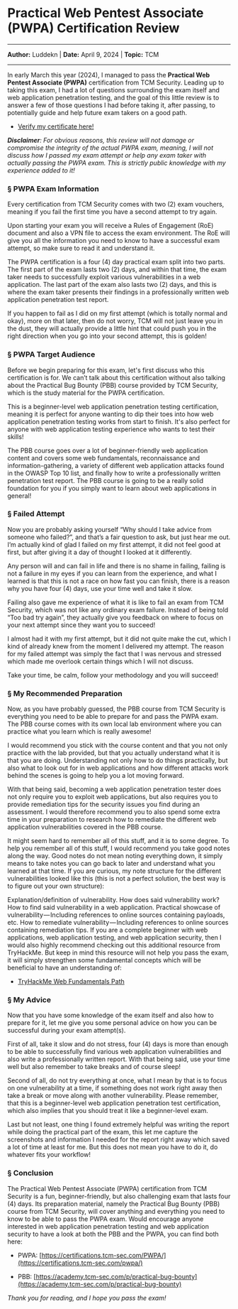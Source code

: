 # Practical Web Pentest Associate (PWPA) Certification Review

---

**Author:** Luddekn | **Date:** April 9, 2024 | **Topic:** TCM

---

In early March this year (2024), I managed to pass the **Practical Web Pentest Associate (PWPA)** certification from TCM Security. Leading up to taking this exam, I had a lot of questions surrounding the exam itself and web application penetration testing, and the goal of this little review is to answer a few of those questions I had before taking it, after passing, to potentially guide and help future exam takers on a good path.

- [Verify my certificate here!](https://certified.tcm-sec.com/874f40b1-a392-43ec-a0c4-fdbdafd37602)

_**Disclaimer**: For obvious reasons, this review will not damage or compromise the integrity of the actual PWPA exam, meaning, I will not discuss how I passed my exam attempt or help any exam taker with actually passing the PWPA exam. This is strictly public knowledge with my experience added to it!_

### § PWPA Exam Information

Every certification from TCM Security comes with two (2) exam vouchers, meaning if you fail the first time you have a second attempt to try again.

Upon starting your exam you will receive a Rules of Engagement (RoE) document and also a VPN file to access the exam environment. The RoE will give you all the information you need to know to have a successful exam attempt, so make sure to read it and understand it.

The PWPA certification is a four (4) day practical exam split into two parts. The first part of the exam lasts two (2) days, and within that time, the exam taker needs to successfully exploit various vulnerabilities in a web application. The last part of the exam also lasts two (2) days, and this is where the exam taker presents their findings in a professionally written web application penetration test report.

If you happen to fail as I did on my first attempt (which is totally normal and okay), more on that later, then do not worry, TCM will not just leave you in the dust, they will actually provide a little hint that could push you in the right direction when you go into your second attempt, this is golden!

### § PWPA Target Audience

Before we begin preparing for this exam, let's first discuss who this certification is for. We can’t talk about this certification without also talking about the Practical Bug Bounty (PBB) course provided by TCM Security, which is the study material for the PWPA certification.

This is a beginner-level web application penetration testing certification, meaning it is perfect for anyone wanting to dip their toes into how web application penetration testing works from start to finish. It's also perfect for anyone with web application testing experience who wants to test their skills!

The PBB course goes over a lot of beginner-friendly web application content and covers some web fundamentals, reconnaissance and information-gathering, a variety of different web application attacks found in the OWASP Top 10 list, and finally how to write a professionally written penetration test report. The PBB course is going to be a really solid foundation for you if you simply want to learn about web applications in general!

### § Failed Attempt

Now you are probably asking yourself “Why should I take advice from someone who failed?”, and that’s a fair question to ask, but just hear me out. I’m actually kind of glad I failed on my first attempt, it did not feel good at first, but after giving it a day of thought I looked at it differently.

Any person will and can fail in life and there is no shame in failing, failing is not a failure in my eyes if you can learn from the experience, and what I learned is that this is not a race on how fast you can finish, there is a reason why you have four (4) days, use your time well and take it slow.

Failing also gave me experience of what it is like to fail an exam from TCM Security, which was not like any ordinary exam failure. Instead of being told “Too bad try again”, they actually give you feedback on where to focus on your next attempt since they want you to succeed!

I almost had it with my first attempt, but it did not quite make the cut, which I kind of already knew from the moment I delivered my attempt. The reason for my failed attempt was simply the fact that I was nervous and stressed which made me overlook certain things which I will not discuss.

Take your time, be calm, follow your methodology and you will succeed!

### § My Recommended Preparation

Now, as you have probably guessed, the PBB course from TCM Security is everything you need to be able to prepare for and pass the PWPA exam. The PBB course comes with its own local lab environment where you can practice what you learn which is really awesome!

I would recommend you stick with the course content and that you not only practice with the lab provided, but that you actually understand what it is that you are doing. Understanding not only how to do things practically, but also what to look out for in web applications and how different attacks work behind the scenes is going to help you a lot moving forward.

With that being said, becoming a web application penetration tester does not only require you to exploit web applications, but also requires you to provide remediation tips for the security issues you find during an assessment. I would therefore recommend you to also spend some extra time in your preparation to research how to remediate the different web application vulnerabilities covered in the PBB course.

It might seem hard to remember all of this stuff, and it is to some degree. To help you remember all of this stuff, I would recommend you take good notes along the way. Good notes do not mean noting everything down, it simply means to take notes you can go back to later and understand what you learned at that time. If you are curious, my note structure for the different vulnerabilities looked like this (this is not a perfect solution, the best way is to figure out your own structure):

Explanation/definition of vulnerability.
How does said vulnerability work?
How to find said vulnerability in a web application.
Practical showcase of vulnerability — Including references to online sources containing payloads, etc.
How to remediate vulnerability — Including references to online sources containing remediation tips.
If you are a complete beginner with web applications, web application testing, and web application security, then I would also highly recommend checking out this additional resource from TryHackMe. But keep in mind this resource will not help you pass the exam, it will simply strengthen some fundamental concepts which will be beneficial to have an understanding of:

- [TryHackMe Web Fundamentals Path](https://tryhackme.com/r/path/outline/web)

### § My Advice

Now that you have some knowledge of the exam itself and also how to prepare for it, let me give you some personal advice on how you can be successful during your exam attempt(s).

First of all, take it slow and do not stress, four (4) days is more than enough to be able to successfully find various web application vulnerabilities and also write a professionally written report. With that being said, use your time well but also remember to take breaks and of course sleep!

Second of all, do not try everything at once, what I mean by that is to focus on one vulnerability at a time, if something does not work right away then take a break or move along with another vulnerability. Please remember, that this is a beginner-level web application penetration test certification, which also implies that you should treat it like a beginner-level exam.

Last but not least, one thing I found extremely helpful was writing the report while doing the practical part of the exam, this let me capture the screenshots and information I needed for the report right away which saved a lot of time at least for me. But this does not mean you have to do it, do whatever fits your workflow!

### § Conclusion

The Practical Web Pentest Associate (PWPA) certification from TCM Security is a fun, beginner-friendly, but also challenging exam that lasts four (4) days. Its preparation material, namely the Practical Bug Bounty (PBB) course from TCM Security, will cover anything and everything you need to know to be able to pass the PWPA exam. Would encourage anyone interested in web application penetration testing and web application security to have a look at both the PBB and the PWPA, you can find both here:

- PWPA: [https://certifications.tcm-sec.com/PWPA/](https://certifications.tcm-sec.com/pwpa/)

- PBB: [https://academy.tcm-sec.com/p/practical-bug-bounty](https://academy.tcm-sec.com/p/practical-bug-bounty)

_Thank you for reading, and I hope you pass the exam!_
